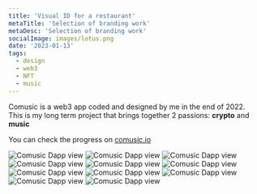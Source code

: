 ```yaml
---
title: 'Visual ID for a restaurant' 
metaTitle: 'Selection of branding work'
metaDesc: 'Selection of branding work'
socialImage: images/lotus.png
date: '2023-01-13'
tags:
  - design
  - web3
  - NFT
  - music
---
```


Comusic is a web3 app coded and designed by me in the end of 2022.  
This is my long term project that brings together 2 passions: **crypto** and **music**

You can check the progress on [comusic.io](http://www.comusic.io)

![Comusic Dapp view](/images/branding/lotus/anuncio2.jpg)
![Comusic Dapp view](/images/branding/lotus/anuncio.jpg)
![Comusic Dapp view](/images/branding/lotus/jogoAmericano.jpg)
![Comusic Dapp view](/images/branding/lotus/card1.jpg)
![Comusic Dapp view](/images/branding/lotus/card2.jpg)
![Comusic Dapp view](/images/branding/lotus/poster_1.jpg)
![Comusic Dapp view](/images/branding/lotus/casaco.jpg)
![Comusic Dapp view](/images/branding/lotus/poster_lettering3.jpg)
![Comusic Dapp view](/images/branding/lotus/quadro.jpg)
![Comusic Dapp view](/images/branding/lotus/poster_mini.jpg)
![Comusic Dapp view](/images/branding/lotus/copos.jpg)